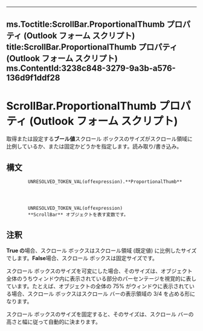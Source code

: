 

---
ms.Toctitle:ScrollBar.ProportionalThumb プロパティ (Outlook フォーム スクリプト)
title:ScrollBar.ProportionalThumb プロパティ (Outlook フォーム スクリプト)
ms.ContentId:3238c848-3279-9a3b-a576-136d9f1ddf28
---
# ScrollBar.ProportionalThumb プロパティ (Outlook フォーム スクリプト)




取得または設定する**ブール値**スクロール ボックスのサイズがスクロール領域に比例しているか、または固定かどうかを指定します。読み取り/書き込み。

## 構文

            UNRESOLVED_TOKEN_VAL(offexpression).**ProportionalThumb**




            UNRESOLVED_TOKEN_VAL(offexpression)
            **ScrollBar** オブジェクトを表す変数です。



## 注釈
**True の**場合、スクロール ボックスはスクロール領域 (既定値) に比例したサイズでします。**False**場合、スクロール ボックスは固定サイズです。



スクロール ボックスのサイズを可変にした場合、そのサイズは、オブジェクト全体のうちウィンドウ内に表示されている部分のパーセンテージを視覚的に表しています。たとえば、オブジェクトの全体の 75% がウィンドウに表示されている場合、スクロール ボックスはスクロール バーの表示領域の 3/4 を占める形になります。



スクロール ボックスのサイズを固定すると、そのサイズは、スクロール バーの高さと幅に従って自動的に決まります。




